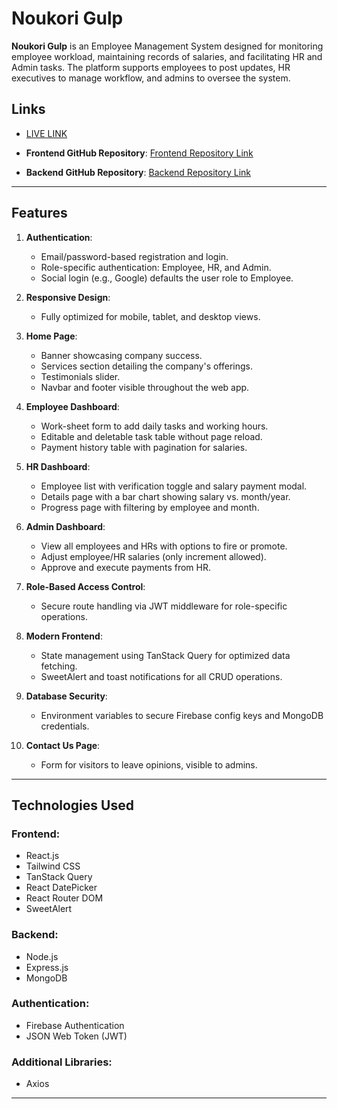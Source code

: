 

# Noukori Gulp
**Noukori Gulp** is an Employee Management System designed for monitoring employee workload, maintaining records of salaries, and facilitating HR and Admin tasks. The platform supports employees to post updates, HR executives to manage workflow, and admins to oversee the system. 


  
## Links  

 -  [LIVE LINK](https://reliable-eclair-d8edc7.netlify.app/)   

- **Frontend GitHub Repository**: [Frontend Repository Link](https://github.com/kawsar334/Employee_Management_Client) 

- **Backend GitHub Repository**: [Backend Repository Link](https://github.com/kawsar334/Employee_Management_server)  
 

---


## Features

1. **Authentication**:  
   - Email/password-based registration and login.  
   - Role-specific authentication: Employee, HR, and Admin.  
   - Social login (e.g., Google) defaults the user role to Employee.  

2. **Responsive Design**:  
   - Fully optimized for mobile, tablet, and desktop views.  

3. **Home Page**:  
   - Banner showcasing company success.  
   - Services section detailing the company's offerings.  
   - Testimonials slider.  
   - Navbar and footer visible throughout the web app.  

4. **Employee Dashboard**:  
   - Work-sheet form to add daily tasks and working hours.  
   - Editable and deletable task table without page reload.  
   - Payment history table with pagination for salaries.  

5. **HR Dashboard**:  
   - Employee list with verification toggle and salary payment modal.  
   - Details page with a bar chart showing salary vs. month/year.  
   - Progress page with filtering by employee and month.  

6. **Admin Dashboard**:  
   - View all employees and HRs with options to fire or promote.  
   - Adjust employee/HR salaries (only increment allowed).  
   - Approve and execute payments from HR.  

7. **Role-Based Access Control**:  
   - Secure route handling via JWT middleware for role-specific operations.  

8. **Modern Frontend**:  
   - State management using TanStack Query for optimized data fetching.  
   - SweetAlert and toast notifications for all CRUD operations.  

9. **Database Security**:  
   - Environment variables to secure Firebase config keys and MongoDB credentials.  

10. **Contact Us Page**:  
    - Form for visitors to leave opinions, visible to admins.  


---

## Technologies Used

### **Frontend**:  
- React.js  
- Tailwind CSS  
- TanStack Query  
- React DatePicker  
- React Router DOM  
- SweetAlert  

### **Backend**:  
- Node.js  
- Express.js  
- MongoDB  

### **Authentication**:  
- Firebase Authentication  
- JSON Web Token (JWT)  

### **Additional Libraries**:  

- Axios  

---





